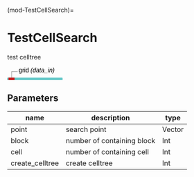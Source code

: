 (mod-TestCellSearch)=

# TestCellSearch
test celltree

<svg width="91.19999999999999em" height="5.6em" >
<style>.text { font: normal 1.0em sans-serif;}tspan{ font: italic 1.0em sans-serif;}.moduleName{ font: bold 1.0em sans-serif;}</style>
<rect x="0em" y="1.8em" width="9.12em" height="3.0em" rx="0.1em" ry="0.1em" style="fill:#64c8c8ff;" />
<rect x="0.2em" y="1.8em" width="1.0em" height="1.0em" rx="0.0em" ry="0.0em" style="fill:#c81e1eff;" >
<title>data_in</title></rect>
<rect x="0.7em" y="0.8em" width="0.03333333333333333em" height="1.0em" rx="0.0em" ry="0.0em" style="fill:#000000;" />
<rect x="0.7em" y="0.8em" width="1.0em" height="0.03333333333333333em" rx="0.0em" ry="0.0em" style="fill:#000000;" />
<text x="1.9em" y="0.9em" class="text" >grid<tspan> (data_in)</tspan></text>
<text x="0.2em" y="3.6500000000000004em" class="moduleName" >TestCellSearch</text></svg>

## Parameters
|name|description|type|
|-|-|-|
|point|search point|Vector|
|block|number of containing block|Int|
|cell|number of containing cell|Int|
|create_celltree|create celltree|Int|
